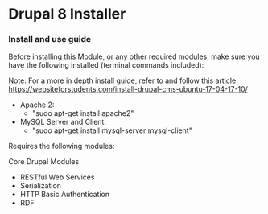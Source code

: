 # Drupal 8 Installer

### Install and use guide

Before installing this Module, or any other required modules, make sure you have the following installed (terminal commands included):

Note: For a more in depth install guide, refer to and follow this article https://websiteforstudents.com/install-drupal-cms-ubuntu-17-04-17-10/

- Apache 2: 
  - "sudo apt-get install apache2"
- MySQL Server and Client: 
  - "sudo apt-get install mysql-server mysql-client"








Requires the following modules:

Core Drupal Modules
- RESTful Web Services
- Serialization
- HTTP Basic Authentication
- RDF
